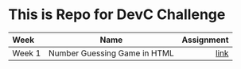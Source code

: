 # This is Repo for DevC Challenge

| Week      | Name  | Assignment    |
| :---        |    :----:   |          ---: |
| Week 1      | Number Guessing Game in HTML       | [link]()   |
